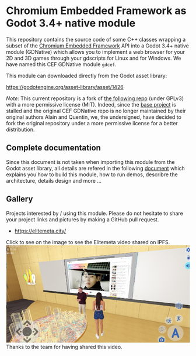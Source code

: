 # Chromium Embedded Framework as Godot 3.4+ native module

This repository contains the source code of some C++ classes wrapping a subset
of the [Chromium Embedded Framework](https://bitbucket.org/chromiumembedded/cef/wiki/Home)
API into a Godot 3.4+ native module (GDNative) which allows you to
implement a web browser for your 2D and 3D games through your gdscripts for
Linux and for Windows. We have named this CEF GDNative module `gdcef`.

This module can downloaded directly from the Godot asset library:

https://godotengine.org/asset-library/asset/1426

*Note:* This current repository is a fork of [the following
repo](https://github.com/stigmee/gdnative-cef) (under GPLv3) with a more
permissive license (MIT). Indeed, since the [base
project](https://github.com/stigmee) is stalled and the original CEF GDNative
repo is no longer maintained by their original authors Alain and Quentin, we,
the undersigned, have decided to fork the original repository under a more
permissive license for a better distribution.

## Complete documentation

Since this document is not taken when importing this module from the Godot asset
library, all details are refered in the following
[document](addons/gdcef/doc/README.md) which explains you how to build
this module, how to run demos, describre the architecture, details design and
more ...

## Gallery

Projects interested by / using this module. Please do not hesitate to share your
project links and pictures by making a GitHub pull request.

- https://elitemeta.city/

Click to see on the image to see the Elitemeta video shared on IPFS.
[![elitemeta](addons/gdcef/doc/gallery/elitemeta.jpg)](https://ipfs.io/ipfs/QmaL7NY5qs3AtAdcX8vFhqaHwJeTMKfP3PbzcHZBLmo1QQ?filename=elitemeta_0.mp4)
Thanks to the team for having shared this video.
